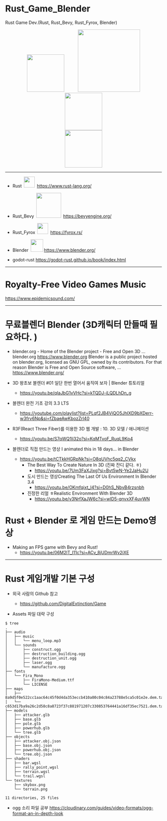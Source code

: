 # Rust_Game_Blender
Rust Game Dev.(Rust, Rust_Bevy, Rust_Fyrox, Blender)
<p align="center">
  <img width=120px src="https://user-images.githubusercontent.com/67513038/213436632-820a1675-98d9-4626-979d-be63c60cdcb7.png" hspace="20"/>
  <img width=200px src="https://bevyengine.org/assets/bevy_logo_dark.svg" hspace="20" />
  <img width=120px src="https://github.com/YoungHaKim7/Cpp_Training/assets/67513038/6f1c2f3c-25e0-4191-8510-b0e7b26c6ea3" hspace="20"/>
  <br><img width=120px src="https://github.com/YoungHaKim7/Cpp_Training/assets/67513038/b96e6f3b-f5ba-4b3d-8f13-501b8d7b9870" hspace="20"/>
</p>

<hr>

- Rust <img width=35px src="https://user-images.githubusercontent.com/67513038/213436632-820a1675-98d9-4626-979d-be63c60cdcb7.png" hspace="3"/> https://www.rust-lang.org/
- Rust_Bevy <img width=80px src="https://bevyengine.org/assets/bevy_logo_dark.svg" hspace="3"/> https://bevyengine.org/
- Rust_Fyrox <img width=35px src="https://github.com/YoungHaKim7/Cpp_Training/assets/67513038/6f1c2f3c-25e0-4191-8510-b0e7b26c6ea3" hspace="3"/> https://fyrox.rs/

- Blender <img width=40px src="https://github.com/YoungHaKim7/Cpp_Training/assets/67513038/b96e6f3b-f5ba-4b3d-8f13-501b8d7b9870" hspace="3"/>https://www.blender.org/

- godot-rust https://godot-rust.github.io/book/index.html

<hr>

# Royalty-Free Video Games Music

https://www.epidemicsound.com/

<hr>


# 무료블렌더 Blender (3D캐릭터 만들때 필요하다. )
- blender.org - Home of the Blender project - Free and Open 3D ...
blender.org
https://www.blender.org
Blender is a public project hosted on blender.org, licensed as GNU GPL, owned by its contributors. For that reason Blender is Free and Open Source software, ...
https://www.blender.org/

- 3D 왕초보 블렌더 #01 일단 한번 열어서 움직여 보자 | Blender 튜토리얼
  - https://youtu.be/qlaJbG1vVHc?si=kTQDJ-iLQDLhDn_g
- 블렌더 완전 기초 강의 3.3 LTS
  - https://youtube.com/playlist?list=PLqf2JB4ViQO5JhlXD9bXDerr-w3frv6Np&si=fZbaeAwKbozZrl40

- R3F(React Three Fiber)를 이용한 3D 웹 개발 : 10. 3D 모델 / 애니메이션
  - https://youtu.be/S7qWQ1li32o?si=KqMTvoF_RuqL9Kp4

- 블렌더로 직접 만드는 영상 I animated this in 18 days... in Blender
  - https://youtu.be/tCTkkHGRpNk?si=O8qUVhc5qq2_CVkx
    - The Best Way To Create Nature In 3D (진짜 잔디 같다. ㅎ)
      - https://youtu.be/7Um3FaXJixg?si=Bvt5wN-Ye2JaHu2U
    - 도시 만드는 영상Creating The Last Of Us Environment In Blender 3.4
      - https://youtu.be/OKmfqixt_l4?si=D0hS_NbyB4rzsnbh
    - 진정한 리얼 ㅎRealistic Environment With Blender 3D
      - https://youtu.be/v3NrfXaJW6c?si=wID5-qnvxXF4uvWN

# Rust + Blender 로 게임 만드는 Demo영상
- Making an FPS game with Bevy and Rust!
  - https://youtu.be/06M2lT_I11c?si=ACv_8jUDmrWv2iXE

<hr>

# Rust 게임개발 기본 구성 

- 외국 사람의 Github 참고 

  - https://github.com/DigitalExtinction/Game

- Assets 파일 대략 구성 

```
$ tree
.
├── audio
│   ├── music
│   │   └── menu_loop.mp3
│   └── sounds
│       ├── construct.ogg
│       ├── destruction_building.ogg
│       ├── destruction_unit.ogg
│       ├── laser.ogg
│       └── manufacture.ogg
├── fonts
│   └── Fira_Mono
│       ├── FiraMono-Medium.ttf
│       └── LICENSE
├── maps
│   ├── 8a9d5f0e522cc1aac64c45f0d4da353eccb410a00c04c84a23788e5ca5c01e2e.dem.tar
│   └── c653d17ba9a26c2d58c8a8723f37c881971207c330853764441a16df35ec7521.dem.tar
├── models
│   ├── attacker.glb
│   ├── base.glb
│   ├── pole.glb
│   ├── powerhub.glb
│   └── tree.glb
├── objects
│   ├── attacker.obj.json
│   ├── base.obj.json
│   ├── powerhub.obj.json
│   └── tree.obj.json
├── shaders
│   ├── bar.wgsl
│   ├── rally_point.wgsl
│   ├── terrain.wgsl
│   └── trail.wgsl
└── textures
    ├── skybox.png
    └── terrain.png

11 directories, 25 files
```

- ogg 소리 파일 공부 https://cloudinary.com/guides/video-formats/ogg-format-an-in-depth-look

